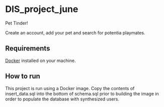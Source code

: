 # DIS_project_june

Pet Tinder!

Create an account, add your pet and search for potentia playmates.

## Requirements
[Docker](https://www.docker.com/) installed on your machine.

## How to run
This project is run using a Docker image.
Copy the contents of insert_data.sql into the bottom of schema.sql prior to building the image in order to populate the database with synthesized users.
